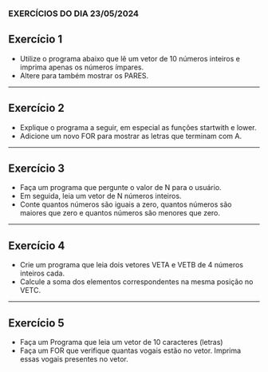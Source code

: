 ### EXERCÍCIOS DO DIA 23/05/2024

## Exercício 1

- Utilize o programa abaixo que lê um vetor de 10 números inteiros e imprima apenas os números ímpares.
- Altere para também mostrar os PARES.

<hr>

## Exercício 2

- Explique o programa a seguir, em especial as funções startwith e lower.
- Adicione um novo FOR para mostrar as letras que terminam com A.

<hr>

## Exercício 3

- Faça um programa que pergunte o valor de N para o usuário.
- Em seguida,  leia um vetor de N números inteiros.
- Conte quantos números são iguais a zero, quantos números são maiores que zero e quantos números são menores que zero.

<hr>

## Exercício 4

- Crie um programa que leia dois vetores VETA e VETB de 4 números inteiros cada.
- Calcule a soma dos elementos correspondentes na mesma posição no VETC.

<hr>

## Exercício 5

- Faça um Programa que leia um vetor de 10 caracteres (letras)
- Faça um FOR que verifique quantas vogais estão no vetor. Imprima essas vogais presentes no vetor.